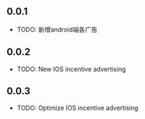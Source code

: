 ## 0.0.1

* TODO: 新增android端各广告

## 0.0.2

* TODO: New IOS incentive advertising

## 0.0.3

* TODO: Optimize IOS incentive advertising